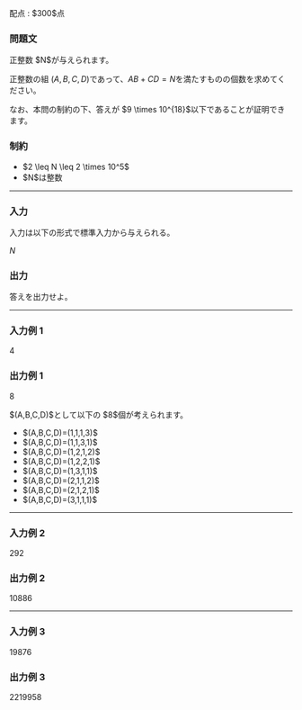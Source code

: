 
<div>

<span>

<span>

<p>
配点 : $300$点
</p>

<div>

<section>

### **問題文**

<p>
正整数 $N$が与えられます。

正整数の組 $(A,B,C,D)$であって、$AB + CD = N$を満たすものの個数を求めてください。  
</p>

<p>
なお、本問の制約の下、答えが $9 \times 10^{18}$以下であることが証明できます。
</p>

</section>

</div>

<div>

<section>

### **制約**

<ul>

<li>
$2 \leq N \leq 2 \times 10^5$
</li>

<li>
$N$は整数
</li>

</ul>

</section>

</div>

---

<div>

<div>

<section>

### **入力**

<p>
入力は以下の形式で標準入力から与えられる。
</p>

<div>

$N$
</div>

</section>

</div>

<div>

<section>

### **出力**

<p>
答えを出力せよ。
</p>

</section>

</div>

</div>

---

<div>

<section>

### **入力例 1**

<div>

4

</div>

</section>

</div>

<div>

<section>

### **出力例 1**

<div>

8

</div>

<p>
$(A,B,C,D)$として以下の $8$個が考えられます。
</p>

<ul>

<li>
$(A,B,C,D)=(1,1,1,3)$
</li>

<li>
$(A,B,C,D)=(1,1,3,1)$
</li>

<li>
$(A,B,C,D)=(1,2,1,2)$
</li>

<li>
$(A,B,C,D)=(1,2,2,1)$
</li>

<li>
$(A,B,C,D)=(1,3,1,1)$
</li>

<li>
$(A,B,C,D)=(2,1,1,2)$
</li>

<li>
$(A,B,C,D)=(2,1,2,1)$
</li>

<li>
$(A,B,C,D)=(3,1,1,1)$
</li>

</ul>

</section>

</div>

---

<div>

<section>

### **入力例 2**

<div>

292

</div>

</section>

</div>

<div>

<section>

### **出力例 2**

<div>

10886

</div>

</section>

</div>

---

<div>

<section>

### **入力例 3**

<div>

19876

</div>

</section>

</div>

<div>

<section>

### **出力例 3**

<div>

2219958

</div>

</section>

</div>

</span>

</span>

</div>
